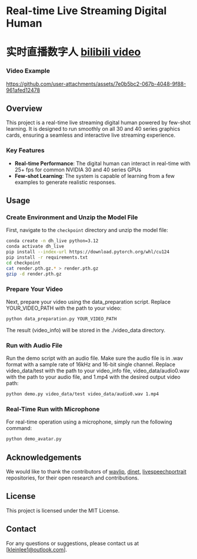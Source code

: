 # Real-time Live Streaming Digital Human
# 实时直播数字人  [bilibili video](https://www.bilibili.com/video/BV1Ppv1eEEgj/?vd_source=53601feee498369e726af7dbc2dae349)
### Video Example


https://github.com/user-attachments/assets/7e0b5bc2-067b-4048-9f88-961afed12478


## Overview
This project is a real-time live streaming digital human powered by few-shot learning. It is designed to run smoothly on all 30 and 40 series graphics cards, ensuring a seamless and interactive live streaming experience.

### Key Features
- **Real-time Performance**: The digital human can interact in real-time with 25+ fps for common NVIDIA 30 and 40 series GPUs
- **Few-shot Learning**: The system is capable of learning from a few examples to generate realistic responses.
## Usage

### Create Environment and Unzip the Model File 
First, navigate to the `checkpoint` directory and unzip the model file:
```bash
conda create -n dh_live python=3.12
conda activate dh_live
pip install --index-url https://download.pytorch.org/whl/cu124
pip install -r requirements.txt
cd checkpoint
cat render.pth.gz.* > render.pth.gz
gzip -d render.pth.gz
```
### Prepare Your Video
Next, prepare your video using the data_preparation script. Replace YOUR_VIDEO_PATH with the path to your video:
```bash
python data_preparation.py YOUR_VIDEO_PATH
```
The result (video_info) will be stored in the ./video_data directory.
### Run with Audio File
Run the demo script with an audio file. Make sure the audio file is in .wav format with a sample rate of 16kHz and 16-bit single channel. Replace video_data/test with the path to your video_info file, video_data/audio0.wav with the path to your audio file, and 1.mp4 with the desired output video path:
```bash
python demo.py video_data/test video_data/audio0.wav 1.mp4
```
### Real-Time Run with Microphone
For real-time operation using a microphone, simply run the following command:
```bash
python demo_avatar.py
```

## Acknowledgements 
We would like to thank the contributors of [wavlip](https://github.com/Rudrabha/Wav2Lip), [dinet](https://github.com/MRzzm/DINet), [livespeechportrait](https://github.com/YuanxunLu/LiveSpeechPortraits) repositories, for their open research and contributions.

## License
This project is licensed under the MIT License.

## Contact
For any questions or suggestions, please contact us at [kleinlee1@outlook.com].
